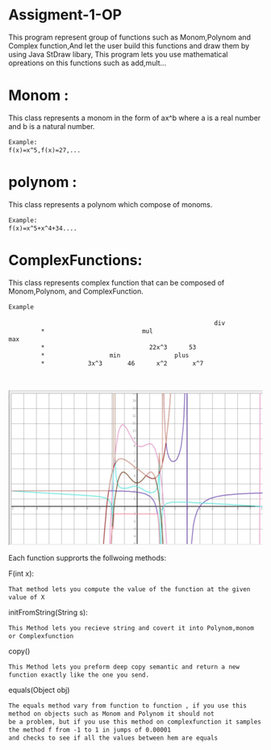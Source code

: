 # Assigment-1-OP
This program represent group of functions such as Monom,Polynom and Complex function,And let the user build this functions and draw them by using Java StDraw libary, This program lets you use mathematical opreations on this functions such as add,mult...


#                                             Monom :
 This class represents a monom in the form of ax^b where a is a real number and b is a natural number.
```	
Example:	
f(x)=x^5,f(x)=27,...	
```
                                

# polynom :
This class represents a polynom which compose of monoms.
```	
Example:	
f(x)=x^5+x^4+34....	
```


 # ComplexFunctions:
This class represents complex function that can be composed of Monom,Polynom, and ComplexFunction.

```
Example
                       
                                                         div
		 *                           mul                            max
		 * 						       22x^3      53
		 *                  min               plus
		 *            3x^3       46      x^2       x^7   
   
   
```                      
       
   
  ![Test Image 1](Capture.JPG)

Each function supprorts the follwoing methods:	

  F(int x): 	
  ```  	
 That method lets you compute the value of the function at the given value of X	
 ```  	

initFromString(String s):	
 ``` 	
 This Method lets you recieve string and covert it into Polynom,monom or Complexfunction	
  ``` 	
  copy()	
  ``` 	
  This Method lets you preform deep copy semantic and return a new function exactly like the one you send.	
  ``` 	
  equals(Object obj)	
  ``` 	
  The equals method vary from function to function , if you use this method on objects such as Monom and Polynom it should not	
  be a problem, but if you use this method on complexfunction it samples the method f from -1 to 1 in jumps of 0.00001 	
  and checks to see if all the values between hem are equals	
  ``` 
